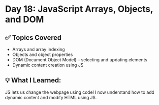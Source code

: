 # Day 18: JavaScript Arrays, Objects, and DOM

## ✅ Topics Covered
- Arrays and array indexing
- Objects and object properties
- DOM (Document Object Model) – selecting and updating elements
- Dynamic content creation using JS

## 💡 What I Learned:
JS lets us change the webpage using code! I now understand how to add dynamic content and modify HTML using JS.
